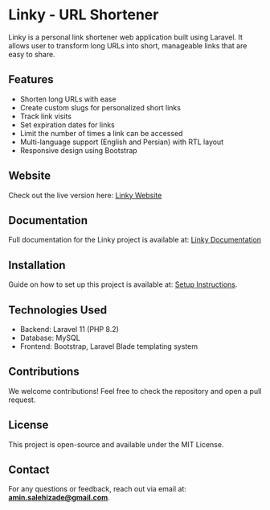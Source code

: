 # Linky - URL Shortener

Linky is a personal link shortener web application built using Laravel. It allows user to transform long URLs into short, manageable links that are easy to share.

## Features

-   Shorten long URLs with ease
-   Create custom slugs for personalized short links
-   Track link visits
-   Set expiration dates for links
-   Limit the number of times a link can be accessed
-   Multi-language support (English and Persian) with RTL layout
-   Responsive design using Bootstrap

## Website

Check out the live version here: [Linky Website](http://l.aminlog.ir)

## Documentation

Full documentation for the Linky project is available at: [Linky Documentation](http://docs.aminlog.ir/linky)

## Installation

Guide on how to set up this project is available at: [Setup Instructions](http://docs.aminlog.ir/linky/setup).

## Technologies Used

-   Backend: Laravel 11 (PHP 8.2)
-   Database: MySQL
-   Frontend: Bootstrap, Laravel Blade templating system

## Contributions

We welcome contributions! Feel free to check the repository and open a pull request.

## License

This project is open-source and available under the MIT License.

## Contact

For any questions or feedback, reach out via email at: **amin.salehizade@gmail.com**.
